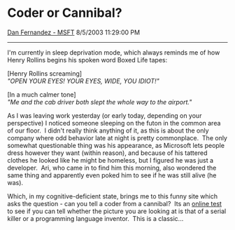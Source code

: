 <div id="page">

# Coder or Cannibal?

[Dan Fernandez -
MSFT](https://social.msdn.microsoft.com/profile/Dan%20Fernandez%20-%20MSFT)
8/5/2003 11:29:00 PM

-----

<div id="content">

I'm currently in sleep deprivation mode, which always reminds me of how
Henry Rollins begins his spoken word <span class="underline">Boxed
Life</span> tapes:

\[Henry Rollins screaming\]  
*"OPEN YOUR EYES\! YOUR EYES, WIDE, YOU IDIOT\!"*

\[In a much calmer tone\]  
*"Me and the cab driver both slept the whole way to the airport."*

As I was leaving work yesterday (or early today, depending on your
perspective) I noticed someone sleeping on the futon in the common area
of our floor.  I didn't really think anything of it, as this is about
the only company where odd behavior late at night is pretty
commonplace.  The only somewhat questionable thing was his appearance,
as Microsoft lets people dress however they want (within reason), and
because of his tattered clothes he looked like he might be homeless, but
I figured he was just a developer.  Ari, who came in to find him this
morning, also wondered the same thing and apparently even poked him to
see if he was still alive (he was). 

Which, in my cognitive-deficient state, brings me to this funny site
which asks the question - can you tell a coder from a cannibal?  Its an
[online test](http://www.malevole.com/mv/misc/killerquiz/) to see if you
can tell whether the picture you are looking at is that of a serial
killer or a programming language inventor.  This is a classic...

 

</div>

</div>
